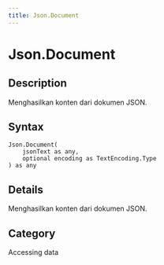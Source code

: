 ```yaml
---
title: Json.Document
---
```


# Json.Document


## Description

Menghasilkan konten dari dokumen JSON.


## Syntax

```powerquery
Json.Document(
    jsonText as any,
    optional encoding as TextEncoding.Type
) as any
```


## Details

Menghasilkan konten dari dokumen JSON.



## Category
Accessing data
